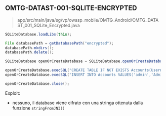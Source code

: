 ## OMTG-DATAST-001-SQLITE-ENCRYPTED

> app/src/main/java/sg/vp/owasp_mobile/OMTG_Android/OMTG_DATAST_001_SQLite_Encrypted.java

```java
SQLiteDatabase.loadLibs(this);

File databasePath = getDatabasePath("encrypted");
databasePath.mkdirs();
databasePath.delete();

SQLiteDatabase openOrCreateDatabase = SQLiteDatabase.openOrCreateDatabase(databasePath, stringFromJNI(), (SQLiteDatabase.CursorFactory) null);

openOrCreateDatabase.execSQL("CREATE TABLE IF NOT EXISTS Accounts(Username VARCHAR,Password VARCHAR);");
openOrCreateDatabase.execSQL("INSERT INTO Accounts VALUES('admin','AdminPassEnc');");

openOrCreateDatabase.close();
```

Exploit:

- nessuno, il database viene cifrato con una stringa ottenuta dalla funzione `stringFromJNI()`

